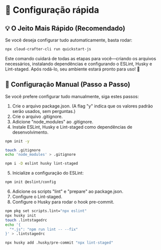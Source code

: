# 🚀 Configuração rápida

## 💡 O Jeito Mais Rápido (Recomendado)

Se você deseja configurar tudo automaticamente, basta rodar:

```Bash
npx cloud-crafter-cli run quickstart-js
```

Este comando cuidará de todas as etapas para você—criando os arquivos necessários, instalando dependências e configurando o ESLint, Husky e Lint-staged.
Após rodá-lo, seu ambiente estará pronto para uso! 🎉

## 🔧 Configuração Manual (Passo a Passo)

Se você prefere configurar tudo manualmente, siga estes passos:

1. Crie o arquivo package.json. (A flag "y" indica que os valores padrão serão usados, sem perguntas.)
2. Crie o arquivo .gitignore.
3. Adicione "node_modules" ao .gitignore.
4. Instale ESLint, Husky e Lint-staged como dependências de desenvolvimento.

```Bash
npm init -y

touch .gitignore
echo 'node_modules' > .gitignore

npm i -D eslint husky lint-staged
```

5. Inicialize a configuração do ESLint:

```Bash
npm init @eslint/config
```

6. Adicione os scripts "lint" e "prepare" ao package.json.
7. Configure o Lint-staged.
8. Configure o Husky para rodar o hook pre-commit.

```Bash
npm pkg set scripts.lint="npx eslint"
npx husky init
touch .lintstagedrc
echo '{
  "*.js": "npm run lint -- --fix"
}' > .lintstagedrc

npx husky add .husky/pre-commit "npx lint-staged"
```
